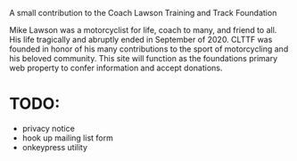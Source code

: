 A small contribution to the Coach Lawson Training and Track Foundation

Mike Lawson was a motorcyclist for life, coach to many, and friend to all. His life tragically and abruptly ended in September of 2020. CLTTF was founded in honor of his many contributions to the sport of motorcycling and his beloved community. This site will function as the foundations primary web property to confer information and accept donations.

# TODO:

- privacy notice
- hook up mailing list form
- onkeypress utility
